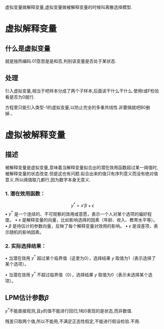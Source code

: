 
虚拟变量做解释变量,虚拟变量做被解释变量的时候叫离散选择模型.

# 虚拟解释变量

## 什么是虚拟变量

就是独热编码.01意思是是和否,判别该变量是否处于某状态.

## 处理

引入虚拟变量,相当于吧样本分成了两个子样本,后面该干什么干什么.使用t或F检验看是否为0就行.

方程里只能引入类型-1的虚拟变量,以防止完全的多重共线性.非要搞就吧B0删掉.、

# 虚拟被解释变量

## 描述

被解释变量是虚拟变量,意味着当解释变量拟合出的潜在效用函数超过某一阈值时,被解释变量的状态改变.但是这也有问题.拟合出来的值只有序列意义而没有绝对值意义.所以阈值取几都行,因为数字本身无意义.
  

### 1. **潜在效用函数**：
$$ y^* = x’\beta + \epsilon $$
• $y^*$ 是一个连续的、不可观察的效用或意愿，表示一个人对某个选项的偏好程度。
• $x$ 是解释变量的向量，比如影响选择的因素（年龄、收入、教育水平等）。
• $\beta$ 是待估计的参数向量，反映了每个解释变量对效用的影响。
• $\epsilon$ 是误差项，表示随机的影响因素。

### 2. **实际选择结果**：
• 当潜在效用 $y^*$ 超过某个临界值（这里为0），选择结果 $y$ 取值为1（表示选择了某个选项）。

• 当潜在效用 $y^*$ 不超过临界值（0），选择结果 $y$ 取值为0（表示未选择某个选项）。

## LPM估计参数$\beta$

$y^*$不能直接观测,且y的值不能进行回归,1和0表现的是状态,而非数值.

残差只取两个值,所以不能用,不满足正态性假定,不能进行假设检验.不用.
